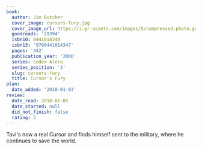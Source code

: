 ```yaml
---
book:
  author: Jim Butcher
  cover_image: cursors-fury.jpg
  cover_image_url: https://i.gr-assets.com/images/S/compressed.photo.goodreads.com/books/1388360145l/29394.jpg
  goodreads: '29394'
  isbn10: 0441014348
  isbn13: '9780441014347'
  pages: '442'
  publication_year: '2006'
  series: Codex Alera
  series_position: '3'
  slug: cursors-fury
  title: Cursor's Fury
plan:
  date_added: '2018-01-03'
review:
  date_read: 2018-01-05
  date_started: null
  did_not_finish: false
  rating: 5
---
```


Tavi's now a real Cursor and finds himself sent to the military, where he continues to save the world.
